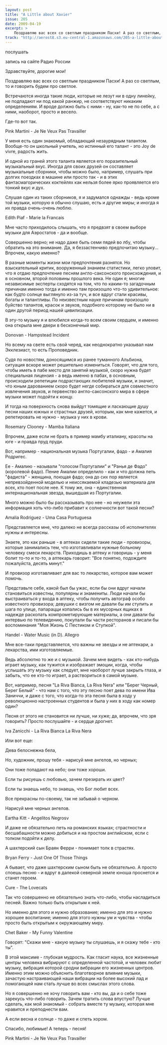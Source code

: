 ```yaml
---
layout: post
title: "A Little about Xavier"
issue: 205
date: 2009-04-19
excerpt: >
    Поздравляю вас всех со светлым праздником Пасхи! А раз со светлым, то и говорить будем про светлое.
track: "http://aerost8.s3.eu-central-1.amazonaws.com/205-a-little-about-xavier.mp3"
---
```


послушать

запись на сайте Радио России

Здравствуйте, дорогие мои!

Поздравляю вас всех со светлым праздником Пасхи! А раз со светлым, то и говорить будем про светлое.

Встречаются иногда такие люди, которые не лезут ни в одну линейку, не подпадают ни под какой ранжир, не соответствуют никаким определениям. И вроде должно быть с ними - ну, как-то не по себе, а с ними, наоборот, просто и весело.

Где-то вот так.

Pink Martini - Je Ne Veux Pas Travailler

У меня есть один знакомый, обладающий незаурядным талантом. Вообще-то он школьный учитель, но истинный его талант - это Joy de vivre, радость жить.

И одной из граней этого таланта является его поразительный музыкальный вкус. Иногда для своих друзей он составляет музыкальные сборники, чтобы можно было, например, слушать при долгих поездках в машине или просто так - и в этих фантасмагорических коктейлях как нельзя более ярко проявляется его тонкий вкус и дух.

Слушая один из таких сборников, я и задумался однажды - ведь кроме той музыки, которую я обычно слушаю, есть и другие миры; и иногда я их правда очень-очень люблю.

Edith Piaf - Marie la Francais

Мне часто приходилось слышать, что я предвзят в своем выборе музыки для Аэростатов - да и вообще.

Совершенно верно; не надо даже быть семи пядей во лбу, чтобы обратить на это внимание. Да, я беззастенчиво предпочитаю музыку... Впрочем, какую именно?

В разные моменты жизни мои предпочтения разнятся. Но взыскательный критик, вооруженный знанием статистики, легко уловит, что я отдаю предпочтение песням англо-саксонского происхождения, и в основном, второй половины прошлого века. Не один я; многие независимые эксперты сходятся на том, что по каким-то загадочным причинам именно тогда и именно там произошло что-то удивительное: как будто солнце выглянуло из-за туч, и все вдруг стали красивы, богаты и талантливы. По неизвестным науке причинам произошло буйство талантов, красок и звуков, подобного которому не было ни в один другой период нашей цивилизации.

В эту-то музыку я и влюбился когда-то всем своим сердцем, и именно она открыла мне двери в бесконечный мир.

Donovan - Hampstead Incident

Но всему на свете есть свой черед, как неоднократно указывал нам Экклезиаст, то есть Проповедник.

Судя по новостям, доносящимся из ранее туманного Альбиона, ситуация вскоре может решительно измениться. Говорят, что для того, чтобы иметь в пабе место для занятий музыкой, скоро нужна будет специальная лицензия - а ведь именно в пабах, в основным, происходили репетиции подрастающих любителей музыки, и значит, что юным дарованием скоро будет негде собираться для совместного извлечения звуков, и первенство англо-саксонского мира в сфере музыки может подойти к концу.

И тогда на поверхность снова выйдут томящие и ласкающие душу песни наших южных и страстных друзей, которым, как мне кажется, и репетировать не нужно - музыка у них в крови.

Rosemary Clooney - Mamba Italiana

Впрочем, даже если не брать в пример мамбу италиану, красоты на юге - и правда пруд пруди.

Вот, например - национальная музыка Португалии, фадо - и Амалия Родригес.

Ее - Амалию - называли "голосом Португалии" и "Ранья де Фадо" (королевой фадо). Пение Амалии определило - как и что должна петь "фадиста" - женщина, поющая фадо; она до сих пор является непревзойденной моделью и неиссякаемой кладезью материала для всех, кто поет после нее. К тому же, она - единственная интернациональная звезда, вышедшая из Португалии.

Много можно было бы рассказывать про нее - но неужели эта информация хоть что-либо прибавит к солнечности вот такой песни?

Amalia Rodriguez - Uma Casa Portuguesa

Представляется мне, что далеко не всегда рассказы об исполнителях нужны и интересны.

Знаете, это как раньше - в аптеках сидели такие люди - провизоры, которые занимались тем, что изготавливали нужные больному человеку смеси лекарств. Приходишь в аптеку и говоришь - у меня болит то-то и то-то, а аптекарь говорит: "Все понятно, подождите пожалуйста, десять минут."

И провизор изготавливает для вас то лекарство, которое вам может помочь.

Представьте себе, какой был бы ужас, если бы они вдруг начали становиться известны, популярны и знамениты. Люди начали бы выстраиваться у входа в аптеку, чтобы получить автограф особо известного провизора; девушки с визгом не давали бы им ступить и шага по улице, папарацци копались бы в их мусорных ящиках в надежде раскопать компрометирующие материалы, а они давали бы интервью по телевидению, покупали бы части ресторанов и писали бы воспоминания "Моя Жизнь С Пестиком и Ступкой".

Handel - Water Music (in D). Allegro

Мне все-таки представляется, что важны не звезды и не аптекари, а лекарства, ими изготовляемые.

Ведь абсолютно то же и с музыкой. Зачем мне видеть - как кто-нибудь играет музыку, как тужится и изображает эмоции, когда, чтобы услышать эту музыку как следует, мне наоборот лучше закрыть глаза, и забыть, что ее кто-то играет, а раствориться в самой музыке.

Вот, например, песня "La Riva Bianca, La Riva Nera" или "Берег Черный, Берег Белый" - что нам с того, что эту песню поет дева по имени Ива Заниччи, и даже с того, что когда-то эта песня была в ходу у революционно настроенных студентов и была у них в ходу как номер один?

Песня от этого не становится ни лучше, ни хуже; да, впрочем, что зря говорить? Просто послушайте - и сердце дрогнет.

Iva Zanicchi - La Riva Bianca La Riva Nera

Или вот еще:

Дева белоснежна бела,

Но, художник, прошу тебя - нарисуй мне ангелов, но черных;

Они тоже попадают на небо; они тоже хороши.

Если ты рисуешь с любовью, зачем презирать их цвет?

Если ты знаешь небо, то знаешь, что Бог любит всех.

Все прекрасны по-своему, так не забывай о черном.

Нарисуй мне черных ангелов.

Eartha Kitt - Angelitos Negrosv

И даже не обязательно петь на романских языках; страстности и бесшабашности можно добиться и на простом английском, если с толком подойти к делу.

А шахтерский сын Браян Ферри - понимает толк в страстях.

Bryan Ferry - Just One Of Those Things

А бывает, что даже шахтерским сыном быть не обязательно. А просто споешь песню - и вдруг в далекой северной земле юноша проснется и станет героем.

Cure - The Lovecats

Так что совершенно не обязательно знать что-либо, чтобы насладиться песней. Важно только быть открытым к ней.

Но именно для этого и нужно образование; именно для это и нужно хорошее воспитание; именно для этого нужны ум и чувства - чтобы просто быть открытым к окружающему миру.

Chet Baker - My Funny Valentine

Говорят: "Скажи мне - какую музыку ты слушаешь, и я скажу тебе - кто ты".

В этой максиме - глубокая мудрость. Как гласит наука, все жизненные центры человека вибрируют с определенной частотой, и человек любит музыку, вибрация которой сродни вибрации его жизненных центров. Именно этим можно объяснить благотворное влияние музыки, зачастую настраивающей наши вибрации на более высокий лад и помогающей нам стать лучше во всех смыслах этого слова.

Но я совершенно не хочу говорить вам - кто вы, да и о себе тоже зарекусь что-либо говорить. Зачем тратить слова впустую? Лучше сделать, как мой знакомый - собрать вместе ту музыку, которая мне нравится и преподнести вам.

А если весна и солнце - то даже и спеть хором.

Спасибо, любимые! А теперь - песня!

Pink Martini - Je Ne Veux Pas Travailler
